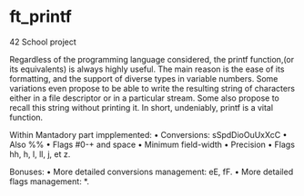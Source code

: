 # ft_printf

42 School project

Regardless of the programming language considered, the printf function,(or its equivalents) is always highly useful. The main reason is the ease of its formatting, and the support of diverse types in variable numbers. Some variations even propose to be able to write the resulting string of characters either in a file descriptor or in a particular stream. Some also propose to recall this string without printing it. In short, undeniably, printf is a vital function.

Within Mantadory part impplemented:
• Conversions: sSpdDioOuUxXcC
• Also %%
• Flags #0-+ and space
• Minimum field-width
• Precision
• Flags hh, h, l, ll, j, et z.

Bonuses:
• More detailed conversions management: eE, fF.
• More detailed flags management: *.
